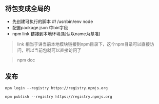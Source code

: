 ## 将包变成全局的
- 先创建可执行的脚本 #! /usr/bin/env node
- 配置package.json 中bin字段
- npm link 链接到本地环境(默认以name为基准)


> link 相当于讲当前本地模块链接到npm目录下，这个npm目录可以直接访问，所以当前包就可以直接访问了

> npm doc


## 发布
```
npm login --registry https://registry.npmjs.org 

npm publish --registry https://registry.npmjs.org 
```

